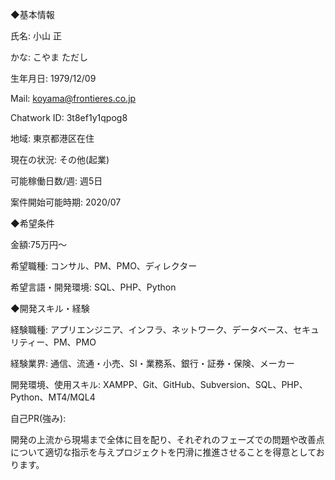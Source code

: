 ◆基本情報

氏名:
小山 正

かな:
こやま ただし

生年月日:
1979/12/09

Mail:
koyama@frontieres.co.jp

Chatwork ID:
3t8ef1y1qpog8

地域:
東京都港区在住

現在の状況:
その他(起業)

可能稼働日数/週:
週5日

案件開始可能時期:
2020/07

◆希望条件

金額:75万円～

希望職種:
コンサル、PM、PMO、ディレクター

希望言語・開発環境:
SQL、PHP、Python

◆開発スキル・経験

経験職種:
アプリエンジニア、インフラ、ネットワーク、データベース、セキュリティー、PM、PMO

経験業界:
通信、流通・小売、SI・業務系、銀行・証券・保険、メーカー

開発環境、使用スキル:
XAMPP、Git、GitHub、Subversion、SQL、PHP、Python、MT4/MQL4

自己PR(強み):

開発の上流から現場まで全体に目を配り、それぞれのフェーズでの問題や改善点について適切な指示を与えプロジェクトを円滑に推進させることを得意としております。







